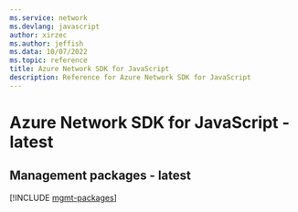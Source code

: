 ```yaml
---
ms.service: network
ms.devlang: javascript
author: xirzec
ms.author: jeffish
ms.data: 10/07/2022
ms.topic: reference
title: Azure Network SDK for JavaScript
description: Reference for Azure Network SDK for JavaScript
---
```

# Azure Network SDK for JavaScript - latest

## Management packages - latest
[!INCLUDE [mgmt-packages](network-mgmt-index.md)]
